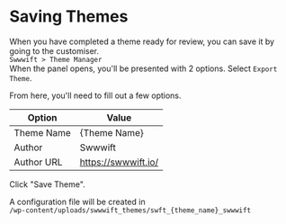 # Saving Themes

When you have completed a theme ready for review, you can save it by going to the customiser.\
`Swwwift > Theme Manager`\
When the panel opens, you'll be presented with 2 options. Select `Export Theme`.

From here, you'll need to fill out a few options.

| Option | Value |
| ----------- | ----------- |
| Theme Name | {Theme Name} |
| Author | Swwwift |
| Author URL | https://swwwift.io/ |

Click "Save Theme".

A configuration file will be created in\
`/wp-content/uploads/swwwift_themes/swft_{theme_name}_swwwift`